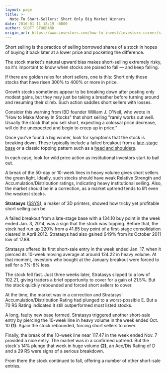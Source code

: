```yaml
---
layout: page
title: >-
  Note To Short-Sellers: Short Only Big Market Winners
date: 2016-01-11 18:19 -0800
author: SCOTT STODDARD
origin_url: https://www.investors.com/how-to-invest/investors-corner/stratasys-eventually-paid-off-for-shortsellers-2/
---
```


Short selling is the practice of selling borrowed shares of a stock in hopes of buying it back later at a lower price and pocketing the difference.

The stock market's natural upward bias makes short-selling extremely risky, so it's important to know when stocks are poised to fall — and keep falling.

If there are golden rules for short sellers, one is this: Short only those stocks that have risen 300% to 400% or more in price.

Growth stocks sometimes appear to be breaking down after posting only modest gains, but they may just be taking a breather before turning around and resuming their climb. Such action saddles short sellers with losses.

Consider this warning from IBD founder William J. O'Neil, who wrote in "How to Make Money In Stocks" that short selling "rarely works out well. Usually the stock that you sell short, expecting a colossal price decrease, will do the unexpected and begin to creep up in price."

Once you've found a big winner, look for symptoms that the stock is breaking down. These typically include a failed breakout from a [late-stage base](http://education.investors.com/investors-corner/788166-how-to-sell-stocks-short.htm) or a classic topping pattern such as a [head and shoulders](http://news.investors.com/investing-the-short-side/052915-754890-how-to-sell-stocks-short.htm).

In each case, look for wild price action as institutional investors start to bail out.

A break of the 50-day or 10-week lines in heavy volume gives short sellers the green light. Ideally, such stocks should have weak Relative Strength and Accumulation/Distribution ratings, indicating heavy institutional selling. Also, the market should be in a correction, as a market uptrend tends to lift even the weakest stocks.

**Stratasys** ([SSYS](https://research.investors.com/quote.aspx?symbol=SSYS)), a maker of 3D printers, showed how tricky yet profitable short selling can be.

A failed breakout from a late-stage base with a 134.10 buy point in the week ended Jan. 3, 2014, was a sign that the stock was topping. Before that, the stock had run up 220% from a 41.85 buy point of a first-stage consolidation cleared in April 2012. Stratasys had also gained 649% from its October 2011 low of 17.88.

Stratasys offered its first short-sale entry in the week ended Jan. 17, when it pierced its 10-week moving average at around 124.22 in heavy volume. At that moment, investors who bought at the January breakout were forced to sell for a 7%-8% loss.

The stock fell fast. Just three weeks later, Stratasys slipped to a low of 102.21, giving traders a brief opportunity to cover for a gain of 21.5%. But the stock quickly rebounded and forced short sellers to cover.

At the time, the market was in a correction and Stratasys' Accumulation/Distribution Rating had plunged to a worst-possible E. But a 70 RS Rating indicated it still outperformed most listed stocks.

A long, faulty new base formed. Stratasys triggered another short-sale entry by piercing the 10-week line in heavy volume in the week ended Oct. 10 **(1)**. Again the stock rebounded, forcing short sellers to cover.

Finally, the break of the 10-week line near 117.47 in the week ended Nov. 7 provided a nice entry. The market was in a confirmed uptrend. But the stock's 14% plunge that week in huge volume **(2),** an Acc/Dis Rating of D and a 29 RS were signs of a serious breakdown.

From there the stock continued to fall, offering a number of other short-sale entries.

